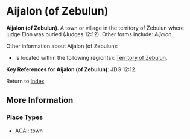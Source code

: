 # Aijalon (of Zebulun)
**Aijalon (of Zebulun)**. 
A town or village in the territory of Zebulun where judge Elon was buried (Judges 12:12). 
Other forms include: 
*Aijalon*. 




Other information about Aijalon (of Zebulun):


* Is located within the following region(s): 
[Territory of Zebulun](TerritoryOfZebulun.md). 




**Key References for Aijalon (of Zebulun)**: 
JDG 12:12. 






Return to [Index](00-Index.md)

## More Information

### Place Types

* ACAI: town




